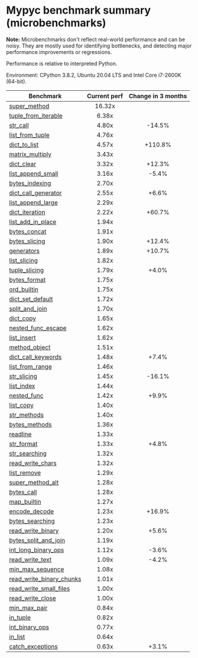 # Mypyc benchmark summary (microbenchmarks)

**Note:** Microbenchmarks don't reflect real-world performance and can be noisy.
           They are mostly used for identifying bottlenecks, and detecting major performance
           improvements or regressions.

Performance is relative to interpreted Python.

Environment: CPython 3.8.2, Ubuntu 20.04 LTS and Intel Core i7-2600K (64-bit).

| Benchmark | Current perf | Change in 3 months |
| --- | :---: | :---: |
| [super_method](benchmarks/super_method.md) | 16.32x |  |
| [tuple_from_iterable](benchmarks/tuple_from_iterable.md) | 6.38x |  |
| [str_call](benchmarks/str_call.md) | 4.80x | -14.5% |
| [list_from_tuple](benchmarks/list_from_tuple.md) | 4.76x |  |
| [dict_to_list](benchmarks/dict_to_list.md) | 4.57x | +110.8% |
| [matrix_multiply](benchmarks/matrix_multiply.md) | 3.43x |  |
| [dict_clear](benchmarks/dict_clear.md) | 3.32x | +12.3% |
| [list_append_small](benchmarks/list_append_small.md) | 3.16x | -5.4% |
| [bytes_indexing](benchmarks/bytes_indexing.md) | 2.70x |  |
| [dict_call_generator](benchmarks/dict_call_generator.md) | 2.55x | +6.6% |
| [list_append_large](benchmarks/list_append_large.md) | 2.29x |  |
| [dict_iteration](benchmarks/dict_iteration.md) | 2.22x | +60.7% |
| [list_add_in_place](benchmarks/list_add_in_place.md) | 1.94x |  |
| [bytes_concat](benchmarks/bytes_concat.md) | 1.91x |  |
| [bytes_slicing](benchmarks/bytes_slicing.md) | 1.90x | +12.4% |
| [generators](benchmarks/generators.md) | 1.89x | +10.7% |
| [list_slicing](benchmarks/list_slicing.md) | 1.82x |  |
| [tuple_slicing](benchmarks/tuple_slicing.md) | 1.79x | +4.0% |
| [bytes_format](benchmarks/bytes_format.md) | 1.75x |  |
| [ord_builtin](benchmarks/ord_builtin.md) | 1.75x |  |
| [dict_set_default](benchmarks/dict_set_default.md) | 1.72x |  |
| [split_and_join](benchmarks/split_and_join.md) | 1.70x |  |
| [dict_copy](benchmarks/dict_copy.md) | 1.65x |  |
| [nested_func_escape](benchmarks/nested_func_escape.md) | 1.62x |  |
| [list_insert](benchmarks/list_insert.md) | 1.62x |  |
| [method_object](benchmarks/method_object.md) | 1.51x |  |
| [dict_call_keywords](benchmarks/dict_call_keywords.md) | 1.48x | +7.4% |
| [list_from_range](benchmarks/list_from_range.md) | 1.46x |  |
| [str_slicing](benchmarks/str_slicing.md) | 1.45x | -16.1% |
| [list_index](benchmarks/list_index.md) | 1.44x |  |
| [nested_func](benchmarks/nested_func.md) | 1.42x | +9.9% |
| [list_copy](benchmarks/list_copy.md) | 1.40x |  |
| [str_methods](benchmarks/str_methods.md) | 1.40x |  |
| [bytes_methods](benchmarks/bytes_methods.md) | 1.36x |  |
| [readline](benchmarks/readline.md) | 1.33x |  |
| [str_format](benchmarks/str_format.md) | 1.33x | +4.8% |
| [str_searching](benchmarks/str_searching.md) | 1.32x |  |
| [read_write_chars](benchmarks/read_write_chars.md) | 1.32x |  |
| [list_remove](benchmarks/list_remove.md) | 1.29x |  |
| [super_method_alt](benchmarks/super_method_alt.md) | 1.28x |  |
| [bytes_call](benchmarks/bytes_call.md) | 1.28x |  |
| [map_builtin](benchmarks/map_builtin.md) | 1.27x |  |
| [encode_decode](benchmarks/encode_decode.md) | 1.23x | +16.9% |
| [bytes_searching](benchmarks/bytes_searching.md) | 1.23x |  |
| [read_write_binary](benchmarks/read_write_binary.md) | 1.20x | +5.6% |
| [bytes_split_and_join](benchmarks/bytes_split_and_join.md) | 1.19x |  |
| [int_long_binary_ops](benchmarks/int_long_binary_ops.md) | 1.12x | -3.6% |
| [read_write_text](benchmarks/read_write_text.md) | 1.09x | -4.2% |
| [min_max_sequence](benchmarks/min_max_sequence.md) | 1.08x |  |
| [read_write_binary_chunks](benchmarks/read_write_binary_chunks.md) | 1.01x |  |
| [read_write_small_files](benchmarks/read_write_small_files.md) | 1.00x |  |
| [read_write_close](benchmarks/read_write_close.md) | 1.00x |  |
| [min_max_pair](benchmarks/min_max_pair.md) | 0.84x |  |
| [in_tuple](benchmarks/in_tuple.md) | 0.82x |  |
| [int_binary_ops](benchmarks/int_binary_ops.md) | 0.77x |  |
| [in_list](benchmarks/in_list.md) | 0.64x |  |
| [catch_exceptions](benchmarks/catch_exceptions.md) | 0.63x | +3.1% |
